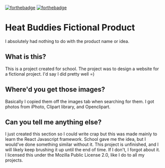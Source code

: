 [![forthebadge](https://forthebadge.com/images/badges/contains-tasty-spaghetti-code.svg)](https://forthebadge.com) [![forthebadge](https://forthebadge.com/images/badges/compatibility-club-penguin.svg)](https://forthebadge.com)
# Heat Buddies Fictional Product
I absolutely had nothing to do with the product name or idea.

## What is this?
This is a project created for school. The project was to design
a website for a fictional project. I'd say I did pretty well =)

## Where'd you get those images?
Basically I copied them off the images tab when searching for them.
I got photos from iPhoto, Clipart library, and Openclipart.

## Can you tell me anything else?
I just created this section so I could write crap but this was made mainly to learn the React
Javascript framework. School gave me the idea, but I would've done something similar without it.
This project is unfinished, and I will likely keep brushing it up until the end of time. If I don't,
I forgot about it. I licensed this under the Mozilla Public License 2.0, like I do to all my projects.
